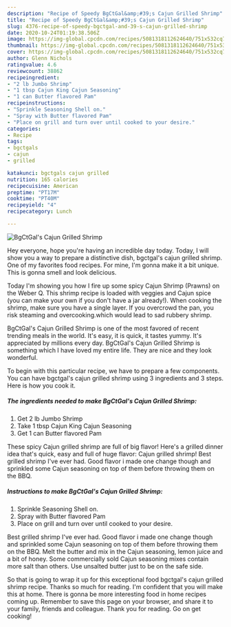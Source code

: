 ```yaml
---
description: "Recipe of Speedy BgCtGal&amp;#39;s Cajun Grilled Shrimp"
title: "Recipe of Speedy BgCtGal&amp;#39;s Cajun Grilled Shrimp"
slug: 4376-recipe-of-speedy-bgctgal-and-39-s-cajun-grilled-shrimp
date: 2020-10-24T01:19:38.506Z
image: https://img-global.cpcdn.com/recipes/5081318112624640/751x532cq70/bgctgals-cajun-grilled-shrimp-recipe-main-photo.jpg
thumbnail: https://img-global.cpcdn.com/recipes/5081318112624640/751x532cq70/bgctgals-cajun-grilled-shrimp-recipe-main-photo.jpg
cover: https://img-global.cpcdn.com/recipes/5081318112624640/751x532cq70/bgctgals-cajun-grilled-shrimp-recipe-main-photo.jpg
author: Glenn Nichols
ratingvalue: 4.6
reviewcount: 38862
recipeingredient:
- "2 lb Jumbo Shrimp"
- "1 tbsp Cajun King Cajun Seasoning"
- "1 can Butter flavored Pam"
recipeinstructions:
- "Sprinkle Seasoning Shell on."
- "Spray with Butter flavored Pam"
- "Place on grill and turn over until cooked to your desire."
categories:
- Recipe
tags:
- bgctgals
- cajun
- grilled

katakunci: bgctgals cajun grilled 
nutrition: 165 calories
recipecuisine: American
preptime: "PT17M"
cooktime: "PT40M"
recipeyield: "4"
recipecategory: Lunch

---
```



![BgCtGal&#39;s Cajun Grilled Shrimp](https://img-global.cpcdn.com/recipes/5081318112624640/751x532cq70/bgctgals-cajun-grilled-shrimp-recipe-main-photo.jpg)

Hey everyone, hope you're having an incredible day today. Today, I will show you a way to prepare a distinctive dish, bgctgal&#39;s cajun grilled shrimp. One of my favorites food recipes. For mine, I'm gonna make it a bit unique. This is gonna smell and look delicious.

Today I&#39;m showing you how I fire up some spicy Cajun Shrimp (Prawns) on the Weber Q. This shrimp recipe is loaded with veggies and Cajun spice (you can make your own if you don&#39;t have a jar already!). When cooking the shrimp, make sure you have a single layer. If you overcrowd the pan, you risk steaming and overcooking.which would lead to sad rubbery shrimp.

BgCtGal&#39;s Cajun Grilled Shrimp is one of the most favored of recent trending meals in the world. It's easy, it is quick, it tastes yummy. It's appreciated by millions every day. BgCtGal&#39;s Cajun Grilled Shrimp is something which I have loved my entire life. They are nice and they look wonderful.


To begin with this particular recipe, we have to prepare a few components. You can have bgctgal&#39;s cajun grilled shrimp using 3 ingredients and 3 steps. Here is how you cook it.

<!--inarticleads1-->

##### The ingredients needed to make BgCtGal&#39;s Cajun Grilled Shrimp:

1. Get 2 lb Jumbo Shrimp
1. Take 1 tbsp Cajun King Cajun Seasoning
1. Get 1 can Butter flavored Pam


These spicy Cajun grilled shrimp are full of big flavor! Here&#39;s a grilled dinner idea that&#39;s quick, easy and full of huge flavor: Cajun grilled shrimp! Best grilled shrimp I&#39;ve ever had. Good flavor i made one change though and sprinkled some Cajun seasoning on top of them before throwing them on the BBQ. 

<!--inarticleads2-->

##### Instructions to make BgCtGal&#39;s Cajun Grilled Shrimp:

1. Sprinkle Seasoning Shell on.
1. Spray with Butter flavored Pam
1. Place on grill and turn over until cooked to your desire.


Best grilled shrimp I&#39;ve ever had. Good flavor i made one change though and sprinkled some Cajun seasoning on top of them before throwing them on the BBQ. Melt the butter and mix in the Cajun seasoning, lemon juice and a bit of honey. Some commercially sold Cajun seasoning mixes contain more salt than others. Use unsalted butter just to be on the safe side. 

So that is going to wrap it up for this exceptional food bgctgal&#39;s cajun grilled shrimp recipe. Thanks so much for reading. I'm confident that you will make this at home. There is gonna be more interesting food in home recipes coming up. Remember to save this page on your browser, and share it to your family, friends and colleague. Thank you for reading. Go on get cooking!
